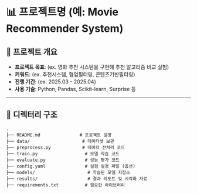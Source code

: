 # 📊 프로젝트명 (예: Movie Recommender System)

## 📌 프로젝트 개요
- **프로젝트 목표**: (ex. 영화 추천 시스템을 구현해 추천 알고리즘 비교 실험)
- **키워드**: (ex. 추천시스템, 협업필터링, 콘텐츠기반필터링)
- **진행 기간**: (ex. 2025.03 - 2025.04)
- **사용 기술**: Python, Pandas, Scikit-learn, Surprise 등

---

## 📂 디렉터리 구조
```text
.
├── README.md               # 프로젝트 설명
├── data/                    # 데이터셋 보관
├── preprocess.py            # 데이터 전처리 코드
├── train.py                  # 모델 학습 코드
├── evaluate.py               # 성능 평가 코드
├── config.yaml               # 실험 설정 파일 (옵션)
├── models/                    # 학습된 모델 저장소
├── results/                   # 결과 리포트 및 시각화 자료
├── requirements.txt          # 필요한 라이브러리

